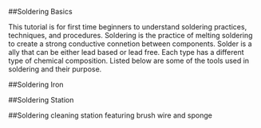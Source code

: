 ##Soldering Basics

This tutorial is for first time beginners to understand soldering practices, techniques, and procedures. Soldering is the practice
of melting soldering to create a strong conductive connetion between components. Solder is a ally that can be either lead based or
lead free. Each type has a different type of chemical composition. Listed below are some of the tools used in soldering and their
purpose. 

##Soldering Iron

##Soldering Station

##Soldering cleaning station featuring brush wire and sponge



